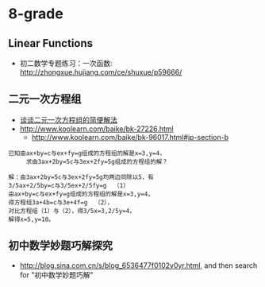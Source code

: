 # 8-grade

## Linear Functions
* 初二数学专题练习：一次函数: http://zhongxue.hujiang.com/ce/shuxue/p59666/

## 二元一次方程组
* [谈谈二元一次方程组的简便解法](http://www2.chinaedu.com/101resource004/wenjianku/200828/101ktb/lanmu/xf2s0578/xf2s0578.htm)
* http://www.koolearn.com/baike/bk-27226.html
  * http://www.koolearn.com/baike/bk-96017.html#jp-section-b

```
已知由ax+by=c与ex+fy=g组成的方程组的解是x=3,y=4，
     求由3ax+2by=5c与3ex+2fy=5g组成的方程组的解？

解：由3ax+2by=5c与3ex+2fy=5g均两边同除以5，有
3/5ax+2/5by=c与3/5ex+2/5fy=g  （1）
由ax+by=c与ex+fy=g组成的方程组的解是x=3,y=4，
得方程组3a+4b=c与3e+4f=g  （2），
对比方程组（1）与（2），得3/5x=3,2/5y=4，
解得x=5,y=10。
```

## 初中数学妙题巧解探究
* http://blog.sina.com.cn/s/blog_6536477f0102y0yr.html, and then search for "初中数学妙题巧解"
